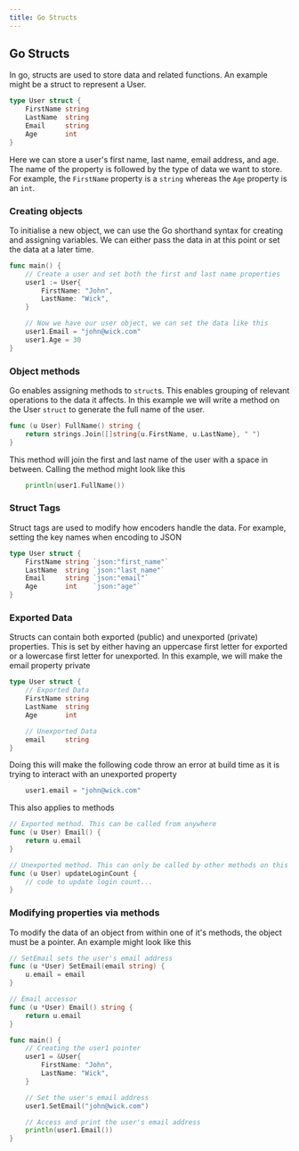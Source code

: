 ```yaml
---
title: Go Structs
---
```

## Go Structs

In go, structs are used to store data and related functions. An example might be a struct to represent a User.

```go
type User struct {
    FirstName string
    LastName  string
    Email     string
    Age       int
}
```

Here we can store a user's first name, last name, email address, and age. The name of the property is followed by the type of data we want to store. For example, the `FirstName` property is a `string` whereas the `Age` property is an `int`.

### Creating objects

To initialise a new object, we can use the Go shorthand syntax for creating and assigning variables. We can either pass the data in at this point or set the data at a later time.

```go
func main() {
    // Create a user and set both the first and last name properties
    user1 := User{
        FirstName: "John",
        LastName: "Wick",
    }

    // Now we have our user object, we can set the data like this
    user1.Email = "john@wick.com"
    user1.Age = 30
}
```

### Object methods

Go enables assigning methods to `struct`s. This enables grouping of relevant operations to the data it affects. In this example we will write a method on the User `struct` to generate the full name of the user.

```go
func (u User) FullName() string {
    return strings.Join([]string{u.FirstName, u.LastName}, " ")
}
```

This method will join the first and last name of the user with a space in between. Calling the method might look like this

```go
    println(user1.FullName())
```

### Struct Tags

Struct tags are used to modify how encoders handle the data. For example, setting the key names when encoding to JSON

```go
type User struct {
    FirstName string `json:"first_name"`
    LastName  string `json:"last_name"`
    Email     string `json:"email"`
    Age       int    `json:"age"`
}
```

### Exported Data

Structs can contain both exported (public) and unexported (private) properties. This is set by either having an uppercase first letter for exported or a lowercase first letter for unexported. In this example, we will make the email property private

```go
type User struct {
    // Exported Data
    FirstName string
    LastName  string
    Age       int

    // Unexported Data
    email     string
}
```

Doing this will make the following code throw an error at build time as it is trying to interact with an unexported property

```go
    user1.email = "john@wick.com"
```

This also applies to methods

```go
// Exported method. This can be called from anywhere
func (u User) Email() {
    return u.email
}

// Unexported method. This can only be called by other methods on this struct
func (u User) updateLoginCount {
    // code to update login count...
}
```

### Modifying properties via methods

To modify the data of an object from within one of it's methods, the object must be a pointer. An example might look like this

```go
// SetEmail sets the user's email address
func (u *User) SetEmail(email string) {
    u.email = email
}

// Email accessor
func (u *User) Email() string {
    return u.email
}

func main() {
    // Creating the user1 pointer
    user1 = &User{
        FirstName: "John",
        LastName: "Wick",
    }

    // Set the user's email address
    user1.SetEmail("john@wick.com")

    // Access and print the user's email address
    println(user1.Email())
}